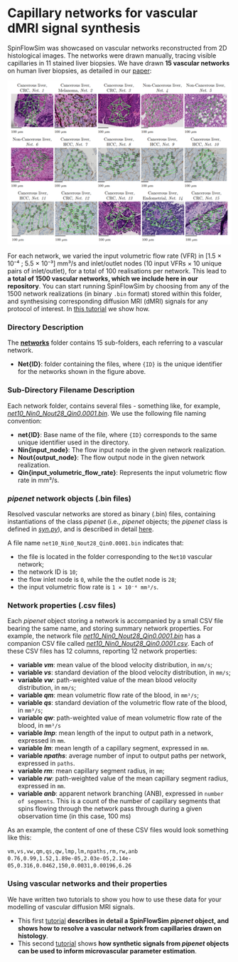 # Capillary networks for vascular dMRI signal synthesis

SpinFlowSim was showcased on vascular networks reconstructed from 2D histological images. The networks were drawn manually, tracing visible capillaries in 11 stained liver biopsies. We have drawn **15 vascular networks** on human liver biopsies, as detailed in our [paper](https://doi.org/10.1016/j.media.2025.103531):

<div align="center">
  <img src="https://github.com/radiomicsgroup/SpinFlowSim/blob/main/examples/imgs/nets.png" width="950" height="auto">
</div>

For each network, we varied the input volumetric flow rate (VFR) in [1.5 × 10⁻⁴ ; 5.5 × 10⁻³] mm³/s and inlet/outlet nodes (10 input VFRs × 10 unique pairs of inlet/outlet), for a total of 100 realisations per network. This lead to **a total of 1500 vascular networks, which we include here in our repository**. You can start running SpinFlowSim by choosing from any of the 1500 network realizations (in binary `.bin` format) stored within this folder, and synthesising corresponding diffusion MRI (dMRI) signals for any protocol of interest. In [this tutorial](https://github.com/radiomicsgroup/SpinFlowSim/blob/main/examples/tutorial1.md) we show how.

### Directory Description

The [**networks**](https://github.com/radiomicsgroup/SpinFlowSim/tree/main/networks) folder contains 15 sub-folders, each referring to a vascular network.

- **Net{ID}**: folder containing the files, where `{ID}` is the unique identifier for the networks shown in the figure above.

### Sub-Directory Filename Description
Each network folder, contains several files - something like, for example, [_net10_Nin0_Nout28_Qin0.0001.bin_](https://github.com/radiomicsgroup/SpinFlowSim/blob/main/networks/Net10/net10_Nin0_Nout28_Qin0.0001.bin). We use the following file naming convention:
- **net{ID}**: Base name of the file, where `{ID}` corresponds to the same unique identifier used in the directory.
- **Nin{input_node}**: The flow input node in the given network realization.
- **Nout{output_node}**: The flow output node in the given network realization.
- **Qin{input_volumetric_flow_rate}**: Represents the input volumetric flow rate in mm³/s.

### _pipenet_ network objects (.bin files)
Resolved vascular networks are stored as binary (.bin) files, containing instantiations of the class _pipenet_ (i.e., _pipenet_ objects; the _pipenet_ class is defined in [_syn.py_](https://github.com/radiomicsgroup/SpinFlowSim/blob/main/code/syn.py)), and is described in detail [here](https://github.com/radiomicsgroup/SpinFlowSim/blob/main/examples/manuals/pipenet_manual.md). 

A file name `net10_Nin0_Nout28_Qin0.0001.bin` indicates that:
- the file is located in the folder corresponding to the `Net10` vascular network;
- the network ID is `10`;
- the flow inlet node is `0`, while the the outlet node is `28`;
- the input volumetric flow rate is `1 × 10⁻⁴ mm³/s`.

### Network properties (.csv files)
Each _pipenet_ object storing a network is accompanied by a small CSV file bearing the same name, and storing summary network properties. For example, the network file  [_net10_Nin0_Nout28_Qin0.0001.bin_](https://github.com/radiomicsgroup/SpinFlowSim/blob/main/networks/Net10/net10_Nin0_Nout28_Qin0.0001.bin) has a companion CSV file called  [_net10_Nin0_Nout28_Qin0.0001.csv_](https://github.com/radiomicsgroup/SpinFlowSim/blob/main/networks/Net10/net10_Nin0_Nout28_Qin0.0001.csv). Each of these CSV files has 12 columns, reporting 12 network properties:

- **variable _vm_**: mean value of the blood velocity distribution, in `mm/s`;
- **variable _vs_**: standard deviation of the blood velocity distribution, in `mm/s`;
- **variable _vw_**: path-weighted value of the mean blood velocity distribution, in `mm/s`;
- **variable _qm_**: mean volumetric flow rate of the blood, in `mm³/s`; 
- **variable _qs_**: standard deviation of the volumetric flow rate of the blood, in `mm³/s`;
- **variable _qw_**: path-weighted value of mean volumetric flow rate of the blood, in `mm³/s`
- **variable _lmp_**: mean length of the input to output path in a network, expressed in `mm`.
- **variable _lm_**: mean length of a capillary segment, expressed in `mm`.
- **variable _npaths_**: average number of input to output paths per network, expressed in `paths`.
- **variable _rm_**: mean capillary segment radius, in `mm`;
- **variable _rw_**: path-weighted value of the mean capillary segment radius, expressed in `mm`.
- **variable _anb_**: apparent network branching (ANB), expressed in `number of segments`. This is a count of the number of capillary segments that spins flowing through the network pass through during a given observation time (in this case, 100 ms)


As an example, the content of one of these CSV files would look something like this:
```
vm,vs,vw,qm,qs,qw,lmp,lm,npaths,rm,rw,anb
0.76,0.99,1.52,1.89e-05,2.03e-05,2.14e-05,0.316,0.0462,150,0.0031,0.00196,6.26
```

### Using vascular networks and their properties
We have written two tutorials to show you how to use these data for your modelling of vascular diffusion MRI signals.  
* This first [tutorial](https://github.com/radiomicsgroup/SpinFlowSim/blob/main/examples/tutorial1.md) **describes in detail a SpinFlowSim _pipenet_ object, and shows how to resolve a vascular network from capillaries drawn on histology**.
* This second [tutorial](https://github.com/radiomicsgroup/SpinFlowSim/blob/main/examples/tutorial2.md) shows **how synthetic signals from _pipenet_ objects can be used to inform microvascular parameter estimation**.  
